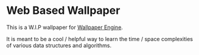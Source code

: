 # Web Based Wallpaper

This is a W.I.P wallpaper for [Wallpaper Engine](https://www.wallpaperengine.io/en).

It is meant to be a cool / helpful way to learn the time / space complexities of various data structures and algorithms.
